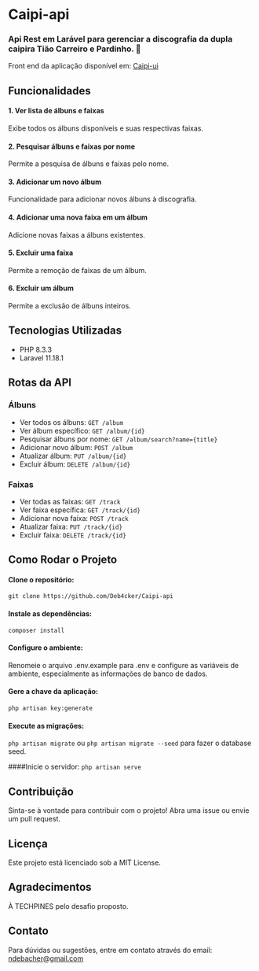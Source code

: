 # Caipi-api
### Api Rest em Larável para gerenciar a discografia da dupla caipira Tião Carreiro e Pardinho. 🤠

Front end da aplicação disponível em: [Caipi-ui](https://github.com/Deb4cker/Caipi-ui)

## Funcionalidades
#### 1. Ver lista de álbuns e faixas
Exibe todos os álbuns disponíveis e suas respectivas faixas.

#### 2. Pesquisar álbuns e faixas por nome
Permite a pesquisa de álbuns e faixas pelo nome.

#### 3. Adicionar um novo álbum
Funcionalidade para adicionar novos álbuns à discografia.

#### 4. Adicionar uma nova faixa em um álbum
Adicione novas faixas a álbuns existentes.

#### 5. Excluir uma faixa
Permite a remoção de faixas de um álbum.

#### 6. Excluir um álbum
Permite a exclusão de álbuns inteiros.

## Tecnologias Utilizadas
- PHP 8.3.3
- Laravel 11.18.1

## Rotas da API
### Álbuns
- Ver todos os álbuns: ```GET /album```
- Ver álbum específico: ```GET /album/{id}```
- Pesquisar álbuns por nome: ```GET /album/search?name={title}```
- Adicionar novo álbum: ```POST /album```
- Atualizar álbum: ```PUT /album/{id}```
- Excluir álbum: ```DELETE /album/{id}```

### Faixas
- Ver todas as faixas: ```GET /track```
- Ver faixa específica: ```GET /track/{id}```
- Adicionar nova faixa: ```POST /track```
- Atualizar faixa: ```PUT /track/{id}```
- Excluir faixa: ```DELETE /track/{id}```

## Como Rodar o Projeto
#### Clone o repositório:
```git clone https://github.com/Deb4cker/Caipi-api```

#### Instale as dependências:
```composer install```

#### Configure o ambiente:
Renomeie o arquivo .env.example para .env e configure as variáveis de ambiente, especialmente as informações de banco de dados.

#### Gere a chave da aplicação:
```php artisan key:generate```

#### Execute as migrações:

```php artisan migrate``` ou ```php artisan migrate --seed``` para fazer o database seed. 

####Inicie o servidor:
```php artisan serve```

## Contribuição
Sinta-se à vontade para contribuir com o projeto! Abra uma issue ou envie um pull request.

## Licença
Este projeto está licenciado sob a MIT License.

## Agradecimentos
À TECHPINES pelo desafio proposto.

## Contato
Para dúvidas ou sugestões, entre em contato através do email: ndebacher@gmail.com
